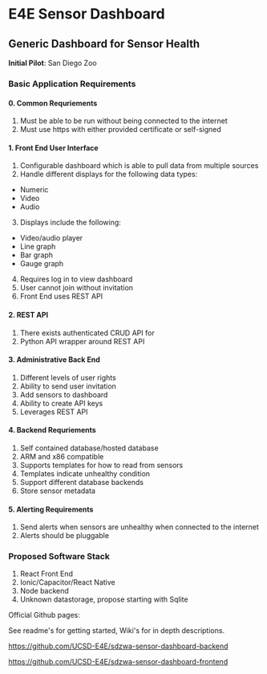 # E4E Sensor Dashboard
## Generic Dashboard for Sensor Health

**Initial Pilot**: San Diego Zoo

### Basic Application Requirements
#### 0. Common Requriements
1. Must be able to be run without being connected to the internet
2. Must use https with either provided certificate or self-signed

#### 1. Front End User Interface
1. Configurable dashboard which is able to pull data from multiple sources
2. Handle different displays for the following data types:
* Numeric
* Video
* Audio
3. Displays include the following:
* Video/audio player
* Line graph
* Bar graph
* Gauge graph
4. Requires log in to view dashboard
5. User cannot join without invitation
6. Front End uses REST API

#### 2. REST API
1. There exists authenticated CRUD API for 
2. Python API wrapper around REST API

#### 3. Administrative Back End
1. Different levels of user rights
2. Ability to send user invitation
3. Add sensors to dashboard
4. Ability to create API keys
5. Leverages REST API

#### 4. Backend Requriements
1. Self contained database/hosted database
2. ARM and x86 compatible
3. Supports templates for how to read from sensors
4. Templates indicate unhealthy condition
5. Support different database backends
6. Store sensor metadata

#### 5. Alerting Requirements
1. Send alerts when sensors are unhealthy when connected to the internet
2. Alerts should be pluggable

### Proposed Software Stack
1. React Front End
2. Ionic/Capacitor/React Native
3. Node backend
4. Unknown datastorage, propose starting with Sqlite


Official Github pages:

See readme's for getting started, Wiki's for in depth descriptions.

https://github.com/UCSD-E4E/sdzwa-sensor-dashboard-backend

https://github.com/UCSD-E4E/sdzwa-sensor-dashboard-frontend
